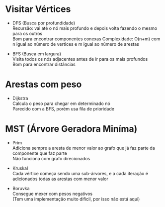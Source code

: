 # Visitar Vértices
- DFS (Busca por profundidade)\
Recursão: vai até o nó mais profundo e depois volta fazendo o mesmo para os outros\
Bom para encontrar componentes conexas
Complexidade: O(n+m) com n igual ao número de vertices e m igual ao número de arestas

- BFS (Busca em largura)\
Visita todos os nós adjacentes antes de ir para os mais profundos\
Bom para encontrar distâncias


# Arestas com peso
- Dijkstra\
Calcula o peso para chegar em determinado nó\
Parecido com a BFS, porém usa fila de prioridade

# MST (Árvore Geradora Miníma)
- Prim\
Adiciona sempre a aresta de menor valor ao grafo que já faz parte da componente que faz parte\
Não funciona com grafo direcionados

- Kruskal\
Cada vértice começa sendo uma sub-árvores, e a cada iteração é adicionados todas as arestas com menor valor

- Boruvka\
Consegue mexer com pesos negativos\
(Tem uma implementação muito dificil, por isso não está aqui)
